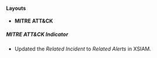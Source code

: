 
#### Layouts
- **MITRE ATT&CK**
##### MITRE ATT&CK Indicator
- Updated the *Related Incident* to *Related Alerts* in XSIAM.
